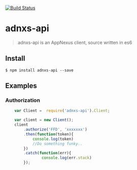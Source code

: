 [![Build Status](https://travis-ci.org/freshfruitdigital/adnxs-api.svg?branch=master)](https://travis-ci.org/freshfruitdigital/adnxs-api)
# adnxs-api

> adnxs-api is an AppNexus client, source written in es6

## Install

 	$ npm install adnxs-api --save

## Examples

### Authorization
```javascript
	var Client =  require('adnxs-api').Client;

	var client = new Client();
	client
		.authorize('FFD', 'xxxxxxx')
		.then(function(token){
			console.log(token)
			//Do something funky..
		})
		.catch(function(err){
				console.log(err.stack)
		});
```
